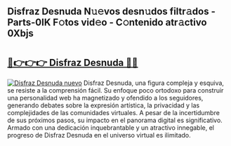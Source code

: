 ## Disfraz Desnuda N𝚞𝚎vos desn𝚞dos filtr𝚊dos - Parts-0IK F𝚘tos vid𝚎o - C𝚘ntenido atr𝚊ctivo 0Xbjs

# <h2><a href="http://mb4nf2.tromn.icu/?c=Disfraz+Desnuda">🔗👉👉👉 Disfraz Desnuda 🔗🔗</a></h2>

[![Disfraz Desnuda nuevo](https://i.imgur.com/pEAQMta.gif)](http://mb4nf2.tromn.icu/?c=Disfraz+Desnuda)
Disfraz Desnuda, una figura compleja y esquiva, se resiste a la comprensión fácil. Su enfoque poco ortodoxo para construir una personalidad web ha magnetizado y ofendido a los seguidores, generando debates sobre la expresión artística, la privacidad y las complejidades de las comunidades virtuales. A pesar de la incertidumbre de sus próximos pasos, su impacto en el panorama digital es significativo. Armado con una dedicación inquebrantable y un atractivo innegable, el progreso de Disfraz Desnuda en el universo virtual es ilimitado.
